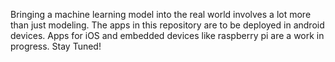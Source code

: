 Bringing a machine learning model into the real world involves a lot more than just modeling. The apps in this repository are to be deployed in android devices. Apps for iOS and embedded devices like raspberry pi are a work in progress. Stay Tuned!
